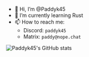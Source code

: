 - 👋 Hi, I’m @Paddyk45
- 🌱 I’m currently learning Rust
- 📫 How to reach me:
  - Discord: `paddyk45`
  - Matrix: `paddy@nope.chat`
  
![Paddyk45's GitHub stats](https://github-readme-stats.vercel.app/api?username=paddyk45)

